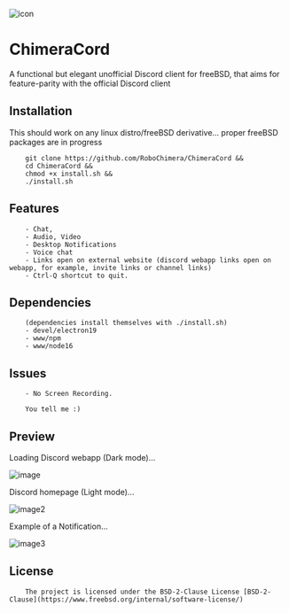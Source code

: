 ![icon](https://user-images.githubusercontent.com/83529181/185884975-04b45de7-5763-4049-91d3-489c4c72e02d.png)
# ChimeraCord

A functional but elegant unofficial Discord client for freeBSD, that aims for feature-parity with the official Discord client

## Installation
This should work on any linux distro/freeBSD derivative... proper freeBSD packages are in progress
```
	git clone https://github.com/RoboChimera/ChimeraCord &&
	cd ChimeraCord &&
	chmod +x install.sh &&
	./install.sh
```
## Features
```
	- Chat,
	- Audio, Video
	- Desktop Notifications
	- Voice chat
	- Links open on external website (discord webapp links open on webapp, for example, invite links or channel links)
	- Ctrl-Q shortcut to quit.
```
## Dependencies
```
	(dependencies install themselves with ./install.sh)
	- devel/electron19
	- www/npm
	- www/node16
```
## Issues
```
	- No Screen Recording.
	
	You tell me :)
```

## Preview
Loading Discord webapp (Dark mode)...

![image](https://user-images.githubusercontent.com/83529181/185885625-63e5ee34-55f5-4635-a265-f25062e4f7f4.png)


Discord homepage (Light mode)...

![image2](https://user-images.githubusercontent.com/83529181/185885767-97b9277e-2583-431a-87ac-279fa80de031.png)


Example of a Notification...

![image3](https://user-images.githubusercontent.com/83529181/185885859-61a0a4d7-3405-497f-aa1f-f947584ab164.png)

## License
```
	The project is licensed under the BSD-2-Clause License [BSD-2-Clause](https://www.freebsd.org/internal/software-license/)
```
